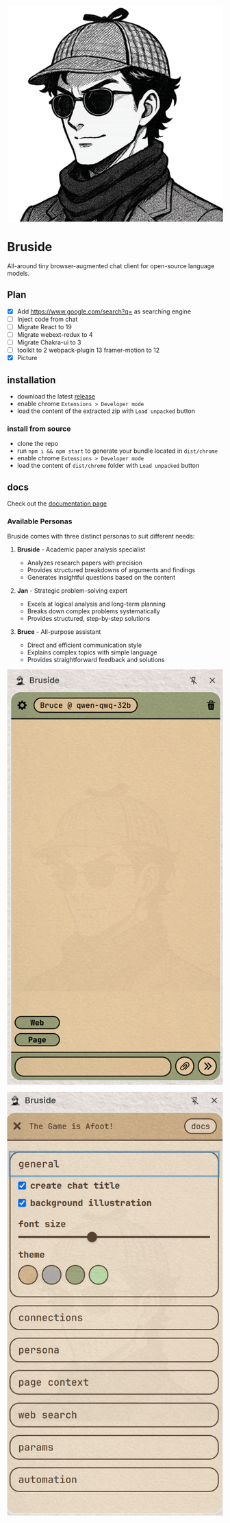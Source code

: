 ![](/public/images/Bruside.png)

# Bruside

All-around tiny browser-augmented chat client for open-source language models.

## Plan

- [X] Add https://www.google.com/search?q= as searching engine
- [ ] Inject code from chat
- [ ] Migrate React to 19
- [ ] Migrate webext-redux to 4
- [ ] Migrate Chakra-ui to 3
- [ ] toolkit to 2 webpack-plugin 13 framer-motion to 12
- [X] Picture

## installation

- download the latest [release](https://github.com/3-ark/Bruside/releases)
- enable chrome `Extensions > Developer mode`
- load the content of the extracted zip with `Load unpacked` button

### install from source

- clone the repo
- run `npm i && npm start` to generate your bundle located in `dist/chrome`
- enable chrome `Extensions > Developer mode`
- load the content of `dist/chrome` folder with `Load unpacked` button

## docs

Check out the [documentation page](/DOCS.md)

### Available Personas

Bruside comes with three distinct personas to suit different needs:

1. **Bruside** - Academic paper analysis specialist
   - Analyzes research papers with precision
   - Provides structured breakdowns of arguments and findings
   - Generates insightful questions based on the content

2. **Jan** - Strategic problem-solving expert
   - Excels at logical analysis and long-term planning
   - Breaks down complex problems systematically
   - Provides structured, step-by-step solutions

3. **Bruce** - All-purpose assistant
   - Direct and efficient communication style
   - Explains complex topics with simple language
   - Provides straightforward feedback and solutions

![](/docs/Bruside_app.png)

![](/docs/vim.png)

</a>
